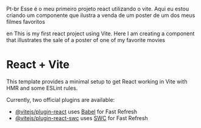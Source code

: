 Pt-br
Esse é o meu primeiro projeto react utilizando o vite.
Aqui eu estou criando um componente que ilustra a venda de um poster de um dos meus filmes favoritos

en
This is my first react project using Vite.
Here I am creating a component that illustrates the sale of a poster of one of my favorite movies

# React + Vite

This template provides a minimal setup to get React working in Vite with HMR and some ESLint rules.

Currently, two official plugins are available:

- [@vitejs/plugin-react](https://github.com/vitejs/vite-plugin-react/blob/main/packages/plugin-react/README.md) uses [Babel](https://babeljs.io/) for Fast Refresh
- [@vitejs/plugin-react-swc](https://github.com/vitejs/vite-plugin-react-swc) uses [SWC](https://swc.rs/) for Fast Refresh
